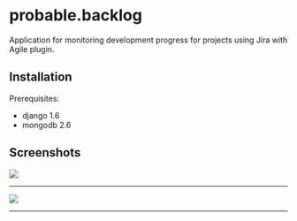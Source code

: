 # probable.backlog

Application for monitoring development progress for projects using Jira with Agile plugin.

## Installation

Prerequisites:
* django 1.6
* mongodb 2.6


## Screenshots

![](https://raw.github.com/purplecode/probable.backlog/master/docs/board.png)
**************************
![](https://raw.github.com/purplecode/probable.backlog/master/docs/texts.png)
**************************


